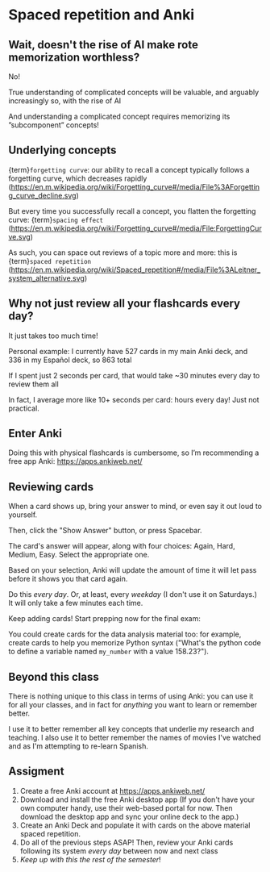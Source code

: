 # Spaced repetition and Anki

## Wait, doesn't the rise of AI make rote memorization worthless?
No!

True understanding of complicated concepts will be valuable, and arguably increasingly so, with the rise of AI

And understanding a complicated concept requires memorizing its ”subcomponent” concepts!

## Underlying concepts
{term}`forgetting curve`: our ability to recall a concept typically follows a forgetting curve, which decreases rapidly (https://en.m.wikipedia.org/wiki/Forgetting_curve#/media/File%3AForgetting_curve_decline.svg)

But every time you successfully recall a concept, you flatten the forgetting curve: {term}`spacing effect` (https://en.m.wikipedia.org/wiki/Forgetting_curve#/media/File:ForgettingCurve.svg)

As such, you can space out reviews of a topic more and more: this is {term}`spaced repetition` (https://en.m.wikipedia.org/wiki/Spaced_repetition#/media/File%3ALeitner_system_alternative.svg)

## Why not just review all your flashcards every day?
It just takes too much time!

Personal example: I currently have 527 cards in my main Anki deck, and 336 in my Español deck, so 863 total

If I spent just 2 seconds per card, that would take ~30 minutes every day to review them all

In fact, I average more like 10+ seconds per card: hours every day!  Just not practical.

## Enter Anki
Doing this with physical flashcards is cumbersome, so I’m recommending a free app Anki: https://apps.ankiweb.net/ 

## Reviewing cards
When a card shows up, bring your answer to mind, or even say it out loud to yourself.

Then, click the "Show Answer" button, or press Spacebar.

The card's answer will appear, along with four choices: Again, Hard, Medium, Easy.  Select the appropriate one.

Based on your selection, Anki will update the amount of time it will let pass before it shows you that card again.

Do this *every day*.  Or, at least, every *weekday* (I don't use it on Saturdays.)  It will only take a few minutes each time.  

Keep adding cards!  Start prepping now for the final exam:

You could create cards for the data analysis material too: for example, create cards to help you memorize Python syntax ("What's the python code to define a variable named `my_number` with a value 158.23?").

## Beyond this class
There is nothing unique to this class in terms of using Anki: you can use it for all your classes, and in fact for *anything* you want to learn or remember better.

I use it to better remember all key concepts that underlie my research and teaching.  I also use it to better remember the names of movies I've watched and as I'm attempting to re-learn Spanish.

## Assigment
1. Create a free Anki account at https://apps.ankiweb.net/ 
2. Download and install the free Anki desktop app (If you don't have your own computer handy, use their web-based portal for now.  Then download the desktop app and sync your online deck to the app.)
3. Create an Anki Deck and populate it with cards on the above material spaced repetition.
4. Do all of the previous steps ASAP!  Then, review your Anki cards following its system *every day* between now and next class
5. *Keep up with this the rest of the semester*!